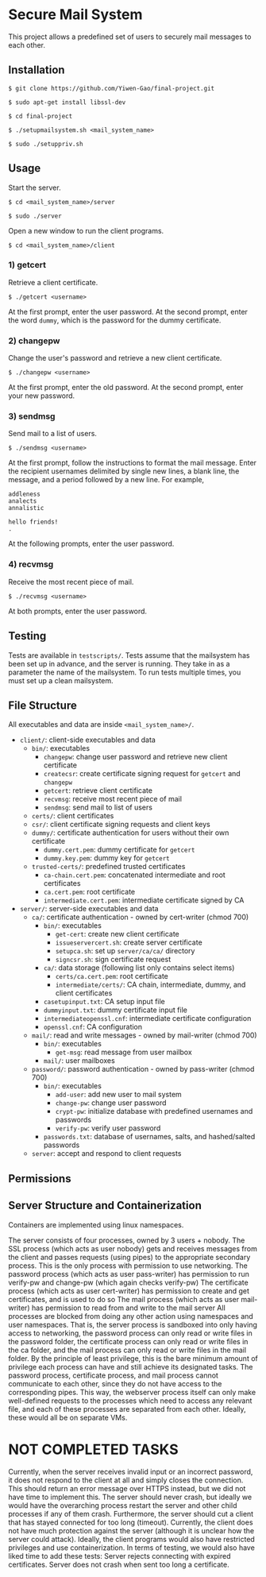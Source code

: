 # Secure Mail System
This project allows a predefined set of users to securely mail messages to each other.

## Installation
`$ git clone https://github.com/Yiwen-Gao/final-project.git`

`$ sudo apt-get install libssl-dev`

`$ cd final-project`

`$ ./setupmailsystem.sh <mail_system_name>`

`$ sudo ./setuppriv.sh`

## Usage
Start the server.

`$ cd <mail_system_name>/server`

`$ sudo ./server`

Open a new window to run the client programs.

`$ cd <mail_system_name>/client`

### 1) getcert
Retrieve a client certificate.

`$ ./getcert <username>`

At the first prompt, enter the user password. At the second prompt, enter the word `dummy`, which is the password for the dummy certificate.

### 2) changepw
Change the user's password and retrieve a new client certificate.

`$ ./changepw <username>`

At the first prompt, enter the old password. At the second prompt, enter your new password.

### 3) sendmsg
Send mail to a list of users.

`$ ./sendmsg <username>`

At the first prompt, follow the instructions to format the mail message. Enter the recipient usernames delimited by single new lines, a blank line, the message, and a period followed by a new line. For example,

```
addleness
analects
annalistic

hello friends!
.
```

At the following prompts, enter the user password.

### 4) recvmsg
Receive the most recent piece of mail.

`$ ./recvmsg <username>`

At both prompts, enter the user password.

## Testing
Tests are available in `testscripts/`.
Tests assume that the mailsystem has been set up in advance, and the server is running. They take in as a parameter the name of the mailsystem. To run tests multiple times, you must set up a clean mailsystem.

## File Structure
All executables and data are inside `<mail_system_name>/`.

- `client/`: client-side executables and data
  - `bin/`: executables
    - `changepw`: change user password and retrieve new client certificate
    - `createcsr`: create certificate signing request for `getcert` and `changepw`
    - `getcert`: retrieve client certificate
    - `recvmsg`: receive most recent piece of mail
    - `sendmsg`: send mail to list of users
  - `certs/`: client certificates
  - `csr/`: client certificate signing requests and client keys
  - `dummy/`: certificate authentication for users without their own certificate
    - `dummy.cert.pem`: dummy certificate for `getcert` 
    - `dummy.key.pem`: dummy key for `getcert`
  - `trusted-certs/`: predefined trusted certificates
    - `ca-chain.cert.pem`: concatenated intermediate and root certificates 
    - `ca.cert.pem`: root certificate
    - `intermediate.cert.pem`: intermediate certificate signed by CA 
- `server/`: server-side executables and data
  - `ca/`: certificate authentication - owned by cert-writer (chmod 700)
    - `bin/`: executables
      - `get-cert`: create new client certificate
      - `issueservercert.sh`: create server certificate
      - `setupca.sh`: set up `server/ca/ca/` directory
      - `signcsr.sh`: sign certificate request
    - `ca/`: data storage (following list only contains select items)
      - `certs/ca.cert.pem`: root certificate
      - `intermediate/certs/`: CA chain, intermediate, dummy, and client certificates
    - `casetupinput.txt`: CA setup input file
    - `dummyinput.txt`: dummy certificate input file
    - `intermediateopenssl.cnf`: intermediate certificate configuration
    - `openssl.cnf`: CA configuration
  - `mail/`: read and write messages - owned by mail-writer (chmod 700)
    - `bin/`: executables
      - `get-msg`: read message from user mailbox
    - `mail/`: user mailboxes
  - `password/`: password authentication - owned by pass-writer (chmod 700)
    - `bin/`: executables
      - `add-user`: add new user to mail system
      - `change-pw`: change user password
      - `crypt-pw`: initialize database with predefined usernames and passwords 
      - `verify-pw`: verify user password
    - `passwords.txt`: database of usernames, salts, and hashed/salted passwords
  - `server`: accept and respond to client requests

## Permissions

## Server Structure and Containerization

Containers are implemented using linux namespaces.

The server consists of four processes, owned by 3 users + nobody.
The SSL process (which acts as user nobody) gets and receives messages from the client and passes requests (using pipes) to the appropriate secondary process. This is the only process with permission to use networking.
The password process (which acts as user pass-writer) has permission to run verify-pw and change-pw (which again checks verify-pw)
The certificate process (which acts as user cert-writer) has permission to create and get certificates, and is used to do so
The mail process (which acts as user mail-writer) has permission to read from and write to the mail server
All processes are blocked from doing any other action using namespaces and user namespaces. That is, the server process is sandboxed into only having access to networking, the password process can only read or write files in the password folder, the certificate process can only read or write files in the ca folder, and the mail process can only read or write files in the mail folder. By the principle of least privilege, this is the bare minimum amount of privilege each process can have and still achieve its designated tasks.
The password process, certificate process, and mail process cannot communicate to each other, since they do not have access to the corresponding pipes.
This way, the webserver process itself can only make well-defined requests to the processes which need to access any relevant file, and each of these processes are separated from each other. Ideally, these would all be on separate VMs.

# NOT COMPLETED TASKS

Currently, when the server receives invalid input or an incorrect password, it does not respond to the client at all and simply closes the connection. This should return an error message over HTTPS instead, but we did not have time to implement this.
The server should never crash, but ideally we would have the overarching process restart the server and other child processes if any of them crash.
Furthermore, the server should cut a client that has stayed connected for too long (timeout).
Currently, the client does not have much protection against the server (although it is unclear how the server could attack). Ideally, the client programs would also have restricted privileges and use containerization.
In terms of testing, we would also have liked time to add these tests:
Server rejects connecting with expired certificates.
Server does not crash when sent too long a certificate.
